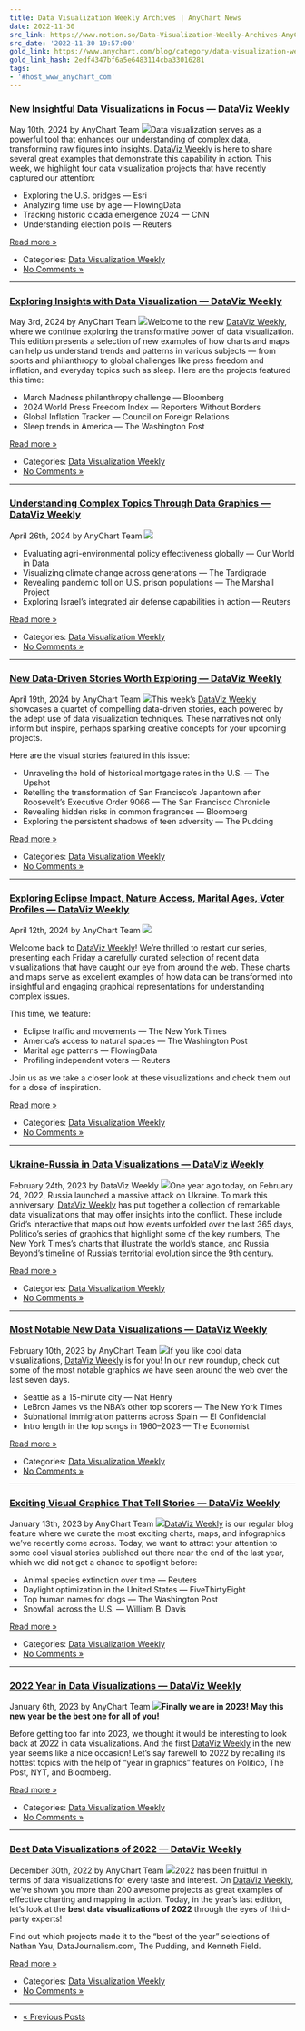 ```yaml
---
title: Data Visualization Weekly Archives | AnyChart News
date: 2022-11-30
src_link: https://www.notion.so/Data-Visualization-Weekly-Archives-AnyChart-News-be72abcddbbe4b178989d7c0af06566b
src_date: '2022-11-30 19:57:00'
gold_link: https://www.anychart.com/blog/category/data-visualization-weekly/
gold_link_hash: 2edf4347bf6a5e6483114cba33016281
tags:
- '#host_www_anychart_com'
---
```



### [New Insightful Data Visualizations in Focus — DataViz Weekly](https://www.anychart.com/blog/2024/05/10/insightful-data-viz/ "Permanent Link to New Insightful Data Visualizations in Focus — DataViz Weekly")


May 10th, 2024 by AnyChart Team
[![](https://www.anychart.com/blog/wp-content/uploads/2024/05/dataviz-weekly-may-10-2024.png)](https://www.anychart.com/blog/2024/05/10/insightful-data-viz/)Data visualization serves as a powerful tool that enhances our understanding of complex data, transforming raw figures into insights. [DataViz Weekly](https://www.anychart.com/blog/category/data-visualization-weekly/) is here to share several great examples that demonstrate this capability in action. This week, we highlight four data visualization projects that have recently captured our attention:


* Exploring the U.S. bridges — Esri
* Analyzing time use by age — FlowingData
* Tracking historic cicada emergence 2024 — CNN
* Understanding election polls — Reuters


 [Read more »](https://www.anychart.com/blog/2024/05/10/insightful-data-viz/#more-17324)


* Categories: [Data Visualization Weekly](https://www.anychart.com/blog/category/data-visualization-weekly/)
* [No Comments »](https://www.anychart.com/blog/2024/05/10/insightful-data-viz/#respond)




---


### [Exploring Insights with Data Visualization — DataViz Weekly](https://www.anychart.com/blog/2024/05/03/exploring-insights-through-data-visualization/ "Permanent Link to Exploring Insights with Data Visualization — DataViz Weekly")


May 3rd, 2024 by AnyChart Team
[![](https://www.anychart.com/blog/wp-content/uploads/2024/05/Data-visualization-weekly-april-26-2024.png)](https://www.anychart.com/blog/2024/05/03/exploring-insights-through-data-visualization/)Welcome to the new [DataViz Weekly](https://www.anychart.com/blog/category/data-visualization-weekly/), where we continue exploring the transformative power of data visualization. This edition presents a selection of new examples of how charts and maps can help us understand trends and patterns in various subjects — from sports and philanthropy to global challenges like press freedom and inflation, and everyday topics such as sleep. Here are the projects featured this time:


* March Madness philanthropy challenge — Bloomberg
* 2024 World Press Freedom Index — Reporters Without Borders
* Global Inflation Tracker — Council on Foreign Relations
* Sleep trends in America — The Washington Post


 [Read more »](https://www.anychart.com/blog/2024/05/03/exploring-insights-through-data-visualization/#more-17293)


* Categories: [Data Visualization Weekly](https://www.anychart.com/blog/category/data-visualization-weekly/)
* [No Comments »](https://www.anychart.com/blog/2024/05/03/exploring-insights-through-data-visualization/#respond)




---


### [Understanding Complex Topics Through Data Graphics — DataViz Weekly](https://www.anychart.com/blog/2024/04/26/complex-topics-data-graphics/ "Permanent Link to Understanding Complex Topics Through Data Graphics — DataViz Weekly")


April 26th, 2024 by AnyChart Team
[![](https://www.anychart.com/blog/wp-content/uploads/2024/04/compelling-data-graphics-examples.png)](https://www.anychart.com/blog/2024/04/26/complex-topics-data-graphics/)


* Evaluating agri-environmental policy effectiveness globally — Our World in Data
* Visualizing сlimate сhange across generations — The Tardigrade
* Revealing pandemic toll on U.S. prison populations — The Marshall Project
* Exploring Israel’s integrated air defense capabilities in action — Reuters


 [Read more »](https://www.anychart.com/blog/2024/04/26/complex-topics-data-graphics/#more-17278)


* Categories: [Data Visualization Weekly](https://www.anychart.com/blog/category/data-visualization-weekly/)
* [No Comments »](https://www.anychart.com/blog/2024/04/26/complex-topics-data-graphics/#respond)




---


### [New Data-Driven Stories Worth Exploring — DataViz Weekly](https://www.anychart.com/blog/2024/04/19/new-data-driven-stories/ "Permanent Link to New Data-Driven Stories Worth Exploring — DataViz Weekly")


April 19th, 2024 by AnyChart Team
[![](https://www.anychart.com/blog/wp-content/uploads/2024/04/data-viz-weekly-april-19-2024.png)](https://www.anychart.com/blog/2024/04/19/new-data-driven-stories)This week’s [DataViz Weekly](https://www.anychart.com/blog/category/data-visualization-weekly/) showcases a quartet of compelling data-driven stories, each powered by the adept use of data visualization techniques. These narratives not only inform but inspire, perhaps sparking creative concepts for your upcoming projects.


Here are the visual stories featured in this issue:


* Unraveling the hold of historical mortgage rates in the U.S. — The Upshot
* Retelling the transformation of San Francisco’s Japantown after Roosevelt’s Executive Order 9066 — The San Francisco Chronicle
* Revealing hidden risks in common fragrances — Bloomberg
* Exploring the persistent shadows of teen adversity — The Pudding


 [Read more »](https://www.anychart.com/blog/2024/04/19/new-data-driven-stories/#more-17257)


* Categories: [Data Visualization Weekly](https://www.anychart.com/blog/category/data-visualization-weekly/)
* [No Comments »](https://www.anychart.com/blog/2024/04/19/new-data-driven-stories/#respond)




---


### [Exploring Eclipse Impact, Nature Access, Marital Ages, Voter Profiles — DataViz Weekly](https://www.anychart.com/blog/2024/04/12/exploring-impact-access-ages-profiles/ "Permanent Link to Exploring Eclipse Impact, Nature Access, Marital Ages, Voter Profiles — DataViz Weekly")


April 12th, 2024 by AnyChart Team
[![](https://www.anychart.com/blog/wp-content/uploads/2024/04/dataviz-weekly-04-2024-2.png)](https://www.anychart.com/blog/2024/04/12/exploring-impact-access-ages-profiles/)


Welcome back to [DataViz Weekly](https://www.anychart.com/blog/category/data-visualization-weekly/)! We’re thrilled to restart our series, presenting each Friday a carefully curated selection of recent data visualizations that have caught our eye from around the web. These charts and maps serve as excellent examples of how data can be transformed into insightful and engaging graphical representations for understanding complex issues.


This time, we feature:


* Eclipse traffic and movements — The New York Times
* America’s access to natural spaces — The Washington Post
* Marital age patterns — FlowingData
* Profiling independent voters — Reuters


Join us as we take a closer look at these visualizations and check them out for a dose of inspiration.


 [Read more »](https://www.anychart.com/blog/2024/04/12/exploring-impact-access-ages-profiles/#more-17183)


* Categories: [Data Visualization Weekly](https://www.anychart.com/blog/category/data-visualization-weekly/)
* [No Comments »](https://www.anychart.com/blog/2024/04/12/exploring-impact-access-ages-profiles/#respond)




---


### [Ukraine-Russia in Data Visualizations — DataViz Weekly](https://www.anychart.com/blog/2023/02/24/ukraine-russia-data-visualization/ "Permanent Link to Ukraine-Russia in Data Visualizations — DataViz Weekly")


February 24th, 2023 by DataViz Weekly
[![](https://www.anychart.com/blog/wp-content/uploads/2023/02/Data-Visualization-Weekly-February-17-24-2023.png)](https://www.anychart.com/blog/2023/02/24/ukraine-russia-data-visualization/)One year ago today, on February 24, 2022, Russia launched a massive attack on Ukraine. To mark this anniversary, [DataViz Weekly](https://www.anychart.com/blog/category/data-visualization-weekly/) has put together a collection of remarkable data visualizations that may offer insights into the conflict. These include Grid’s interactive that maps out how events unfolded over the last 365 days, Politico’s series of graphics that highlight some of the key numbers, The New York Times’s charts that illustrate the world’s stance, and Russia Beyond’s timeline of Russia’s territorial evolution since the 9th century.


 [Read more »](https://www.anychart.com/blog/2023/02/24/ukraine-russia-data-visualization/#more-16327)


* Categories: [Data Visualization Weekly](https://www.anychart.com/blog/category/data-visualization-weekly/)
* [No Comments »](https://www.anychart.com/blog/2023/02/24/ukraine-russia-data-visualization/#respond)




---


### [Most Notable New Data Visualizations — DataViz Weekly](https://www.anychart.com/blog/2023/02/10/notable-data-visualizations/ "Permanent Link to Most Notable New Data Visualizations — DataViz Weekly")


February 10th, 2023 by AnyChart Team
[![](https://www.anychart.com/blog/wp-content/uploads/2023/02/Data-Visualization-Weekly-February-3-10-2023.png)](https://www.anychart.com/blog/2023/02/10/notable-data-visualizations/)If you like cool data visualizations, [DataViz Weekly](https://www.anychart.com/blog/category/data-visualization-weekly/) is for you! In our new roundup, check out some of the most notable graphics we have seen around the web over the last seven days.


* Seattle as a 15-minute city — Nat Henry
* LeBron James vs the NBA’s other top scorers — The New York Times
* Subnational immigration patterns across Spain — El Confidencial
* Intro length in the top songs in 1960–2023 — The Economist


 [Read more »](https://www.anychart.com/blog/2023/02/10/notable-data-visualizations/#more-16243)


* Categories: [Data Visualization Weekly](https://www.anychart.com/blog/category/data-visualization-weekly/)
* [No Comments »](https://www.anychart.com/blog/2023/02/10/notable-data-visualizations/#respond)




---


### [Exciting Visual Graphics That Tell Stories — DataViz Weekly](https://www.anychart.com/blog/2023/01/13/visual-graphics-tell-stories/ "Permanent Link to Exciting Visual Graphics That Tell Stories — DataViz Weekly")


January 13th, 2023 by AnyChart Team
[![](https://www.anychart.com/blog/wp-content/uploads/2023/01/Data-Visualization-Weekly-January-6-13-2023.png)](https://www.anychart.com/blog/2023/01/13/visual-graphics-tell-stories/)[DataViz Weekly](https://www.anychart.com/blog/category/data-visualization-weekly/) is our regular blog feature where we curate the most exciting charts, maps, and infographics we’ve recently come across. Today, we want to attract your attention to some cool visual stories published out there near the end of the last year, which we did not get a chance to spotlight before:


* Animal species extinction over time — Reuters
* Daylight optimization in the United States — FiveThirtyEight
* Top human names for dogs — The Washington Post
* Snowfall across the U.S. — William B. Davis


 [Read more »](https://www.anychart.com/blog/2023/01/13/visual-graphics-tell-stories/#more-16175)


* Categories: [Data Visualization Weekly](https://www.anychart.com/blog/category/data-visualization-weekly/)
* [No Comments »](https://www.anychart.com/blog/2023/01/13/visual-graphics-tell-stories/#respond)




---


### [2022 Year in Data Visualizations — DataViz Weekly](https://www.anychart.com/blog/2023/01/06/year-data-visualization-graphics/ "Permanent Link to 2022 Year in Data Visualizations — DataViz Weekly")


January 6th, 2023 by AnyChart Team
[![](https://www.anychart.com/blog/wp-content/uploads/2023/01/Data-Visualization-Weekly-2022-year-in-review.png)](https://www.anychart.com/blog/2023/01/06/year-data-visualization-graphics)**Finally we are in 2023! May this new year be the best one for all of you!**


Before getting too far into 2023, we thought it would be interesting to look back at 2022 in data visualizations. And the first [DataViz Weekly](https://www.anychart.com/blog/category/data-visualization-weekly/) in the new year seems like a nice occasion! Let’s say farewell to 2022 by recalling its hottest topics with the help of “year in graphics” features on Politico, The Post, NYT, and Bloomberg.


 [Read more »](https://www.anychart.com/blog/2023/01/06/year-data-visualization-graphics/#more-16113)


* Categories: [Data Visualization Weekly](https://www.anychart.com/blog/category/data-visualization-weekly/)
* [No Comments »](https://www.anychart.com/blog/2023/01/06/year-data-visualization-graphics/#respond)




---


### [Best Data Visualizations of 2022 — DataViz Weekly](https://www.anychart.com/blog/2022/12/30/best-data-visualizations/ "Permanent Link to Best Data Visualizations of 2022 — DataViz Weekly")


December 30th, 2022 by AnyChart Team
[![](https://www.anychart.com/blog/wp-content/uploads/2023/01/best-data-visualizations-of-year-2022.png)](https://www.anychart.com/blog/2022/12/30/best-data-visualizations/)2022 has been fruitful in terms of data visualizations for every taste and interest. On [DataViz Weekly](https://www.anychart.com/blog/category/data-visualization-weekly/), we’ve shown you more than 200 awesome projects as great examples of effective charting and mapping in action. Today, in the year’s last edition, let’s look at the **best data visualizations of 2022** through the eyes of third-party experts!


Find out which projects made it to the “best of the year” selections of Nathan Yau, DataJournalism.com, The Pudding, and Kenneth Field.


 [Read more »](https://www.anychart.com/blog/2022/12/30/best-data-visualizations/#more-16103)


* Categories: [Data Visualization Weekly](https://www.anychart.com/blog/category/data-visualization-weekly/)
* [No Comments »](https://www.anychart.com/blog/2022/12/30/best-data-visualizations/#respond)




---


* [« Previous Posts](https://www.anychart.com/blog/category/data-visualization-weekly/page/2/)
